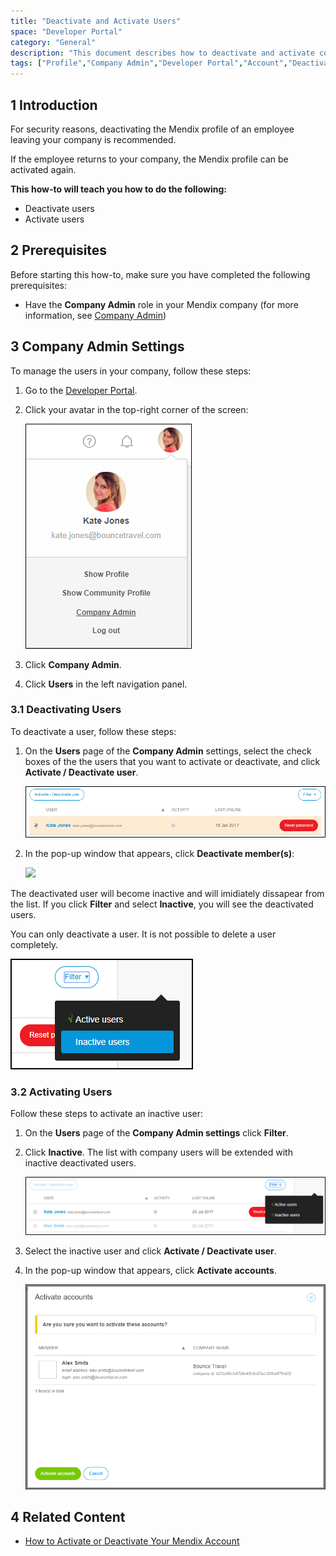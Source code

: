 ```yaml
---
title: "Deactivate and Activate Users"
space: "Developer Portal"
category: "General"
description: "This document describes how to deactivate and activate company users in the Developer Portal."
tags: ["Profile","Company Admin","Developer Portal","Account","Deactivate"]
---
```


## 1 Introduction

For security reasons, deactivating the Mendix profile of an employee leaving your company is recommended.

If the employee returns to your company, the Mendix profile can be activated again. 

**This how-to will teach you how to do the following:**

* Deactivate users
* Activate users

## 2 Prerequisites

Before starting this how-to, make sure you have completed the following prerequisites:

* Have the **Company Admin** role in your Mendix company (for more information, see [Company Admin](/developerportal/companyadmin))

## 3 Company Admin Settings

To manage the users in your company, follow these steps:

1. Go to the [Developer Portal](http://home.mendix.com).
2.  Click your avatar in the top-right corner of the screen:

    ![](attachments/companyadmin/company-admin.png)

3. Click **Company Admin**.
4. Click **Users** in the left navigation panel.

### 3.1 Deactivating Users

To deactivate a user, follow these steps:

1.  On the **Users** page of the **Company Admin** settings, select the check boxes of the the users that you want to activate or deactivate, and click **Activate / Deactivate user**.

    ![](attachments/companyadmin/deactivate.png)

2.  In the pop-up window that appears, click **Deactivate member(s)**:

    ![](attachments/deactivate-user.png)

The deactivated user will become inactive and will imidiately dissapear from the list. If you click **Filter** and select **Inactive**, you will see the deactivated users.

You can only deactivate a user. It is not possible to delete a user completely.

   ![](attachments/companyadmin/filter.png)

### 3.2 Activating Users

Follow these steps to activate an inactive user:    

1.  On the **Users** page of the **Company Admin settings** click **Filter**.
2.  Click **Inactive**. The list with company users will be extended with inactive deactivated users.

    ![](attachments/companyadmin/users.png)

3.  Select the inactive user and click **Activate / Deactivate user**.
4.  In the pop-up window that appears, click **Activate accounts**.         

    ![](attachments/companyadmin/activate-user.png)

## 4 Related Content

* [How to Activate or Deactivate Your Mendix Account](/howtogeneral/support/how-to-activate-or-deactivate-your-mendix-account)
